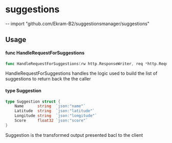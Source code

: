 # suggestions
--
    import "github.com/Ekram-B2/suggestionsmanager/suggestions"


## Usage

#### func  HandleRequestForSuggestions

```go
func HandleRequestForSuggestions(rw http.ResponseWriter, req *http.Request)
```
HandleRequestForSuggestions handles the logic used to build the list of
suggestions to return back the the caller

#### type Suggestion

```go
type Suggestion struct {
	Name      string  `json:"name"`
	Latitude  string  `json:"latitude"`
	Longitude string  `json:"longitude"`
	Score     float32 `json:"score"`
}
```

Suggestion is the transformed output presented bacl to the client

